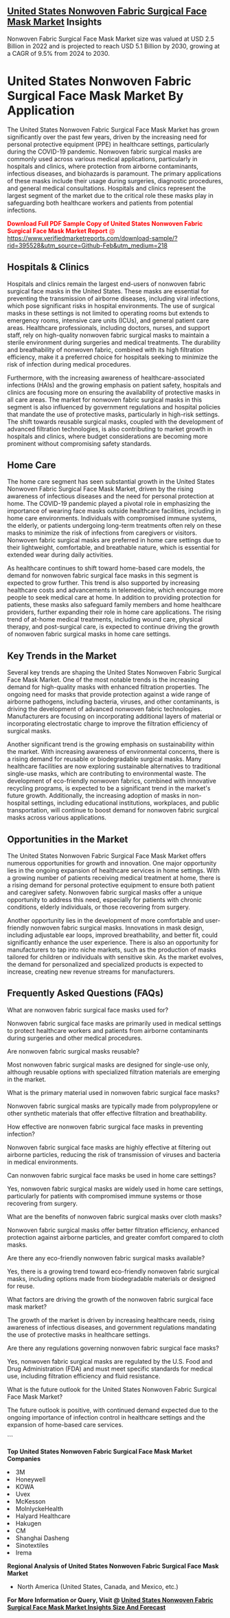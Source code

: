 <h2><a href="https://www.verifiedmarketreports.com/download-sample/?rid=395528&amp;utm_source=Github-Feb&amp;utm_medium=218" target="_blank">United States Nonwoven Fabric Surgical Face Mask Market</a> Insights</h2><p>Nonwoven Fabric Surgical Face Mask Market size was valued at USD 2.5 Billion in 2022 and is projected to reach USD 5.1 Billion by 2030, growing at a CAGR of 9.5% from 2024 to 2030.</p><p> <h1>United States Nonwoven Fabric Surgical Face Mask Market By Application</h1> <p>The United States Nonwoven Fabric Surgical Face Mask Market has grown significantly over the past few years, driven by the increasing need for personal protective equipment (PPE) in healthcare settings, particularly during the COVID-19 pandemic. Nonwoven fabric surgical masks are commonly used across various medical applications, particularly in hospitals and clinics, where protection from airborne contaminants, infectious diseases, and biohazards is paramount. The primary applications of these masks include their usage during surgeries, diagnostic procedures, and general medical consultations. Hospitals and clinics represent the largest segment of the market due to the critical role these masks play in safeguarding both healthcare workers and patients from potential infections.</p> <p><p><span class=""><span style="color: #ff0000;"><strong>Download Full PDF Sample Copy of United States Nonwoven Fabric Surgical Face Mask Market Report</strong> @ </span><a href="https://www.verifiedmarketreports.com/download-sample/?rid=395528&amp;utm_source=Github-Feb&amp;utm_medium=218" target="_blank">https://www.verifiedmarketreports.com/download-sample/?rid=395528&amp;utm_source=Github-Feb&amp;utm_medium=218</a></span></p></p> <h2>Hospitals & Clinics</h2> <p>Hospitals and clinics remain the largest end-users of nonwoven fabric surgical face masks in the United States. These masks are essential for preventing the transmission of airborne diseases, including viral infections, which pose significant risks in hospital environments. The use of surgical masks in these settings is not limited to operating rooms but extends to emergency rooms, intensive care units (ICUs), and general patient care areas. Healthcare professionals, including doctors, nurses, and support staff, rely on high-quality nonwoven fabric surgical masks to maintain a sterile environment during surgeries and medical treatments. The durability and breathability of nonwoven fabric, combined with its high filtration efficiency, make it a preferred choice for hospitals seeking to minimize the risk of infection during medical procedures.</p> <p>Furthermore, with the increasing awareness of healthcare-associated infections (HAIs) and the growing emphasis on patient safety, hospitals and clinics are focusing more on ensuring the availability of protective masks in all care areas. The market for nonwoven fabric surgical masks in this segment is also influenced by government regulations and hospital policies that mandate the use of protective masks, particularly in high-risk settings. The shift towards reusable surgical masks, coupled with the development of advanced filtration technologies, is also contributing to market growth in hospitals and clinics, where budget considerations are becoming more prominent without compromising safety standards.</p> <h2>Home Care</h2> <p>The home care segment has seen substantial growth in the United States Nonwoven Fabric Surgical Face Mask Market, driven by the rising awareness of infectious diseases and the need for personal protection at home. The COVID-19 pandemic played a pivotal role in emphasizing the importance of wearing face masks outside healthcare facilities, including in home care environments. Individuals with compromised immune systems, the elderly, or patients undergoing long-term treatments often rely on these masks to minimize the risk of infections from caregivers or visitors. Nonwoven fabric surgical masks are preferred in home care settings due to their lightweight, comfortable, and breathable nature, which is essential for extended wear during daily activities.</p> <p>As healthcare continues to shift toward home-based care models, the demand for nonwoven fabric surgical face masks in this segment is expected to grow further. This trend is also supported by increasing healthcare costs and advancements in telemedicine, which encourage more people to seek medical care at home. In addition to providing protection for patients, these masks also safeguard family members and home healthcare providers, further expanding their role in home care applications. The rising trend of at-home medical treatments, including wound care, physical therapy, and post-surgical care, is expected to continue driving the growth of nonwoven fabric surgical masks in home care settings.</p> <h2>Key Trends in the Market</h2> <p>Several key trends are shaping the United States Nonwoven Fabric Surgical Face Mask Market. One of the most notable trends is the increasing demand for high-quality masks with enhanced filtration properties. The ongoing need for masks that provide protection against a wide range of airborne pathogens, including bacteria, viruses, and other contaminants, is driving the development of advanced nonwoven fabric technologies. Manufacturers are focusing on incorporating additional layers of material or incorporating electrostatic charge to improve the filtration efficiency of surgical masks.</p> <p>Another significant trend is the growing emphasis on sustainability within the market. With increasing awareness of environmental concerns, there is a rising demand for reusable or biodegradable surgical masks. Many healthcare facilities are now exploring sustainable alternatives to traditional single-use masks, which are contributing to environmental waste. The development of eco-friendly nonwoven fabrics, combined with innovative recycling programs, is expected to be a significant trend in the market's future growth. Additionally, the increasing adoption of masks in non-hospital settings, including educational institutions, workplaces, and public transportation, will continue to boost demand for nonwoven fabric surgical masks across various applications.</p> <h2>Opportunities in the Market</h2> <p>The United States Nonwoven Fabric Surgical Face Mask Market offers numerous opportunities for growth and innovation. One major opportunity lies in the ongoing expansion of healthcare services in home settings. With a growing number of patients receiving medical treatment at home, there is a rising demand for personal protective equipment to ensure both patient and caregiver safety. Nonwoven fabric surgical masks offer a unique opportunity to address this need, especially for patients with chronic conditions, elderly individuals, or those recovering from surgery.</p> <p>Another opportunity lies in the development of more comfortable and user-friendly nonwoven fabric surgical masks. Innovations in mask design, including adjustable ear loops, improved breathability, and better fit, could significantly enhance the user experience. There is also an opportunity for manufacturers to tap into niche markets, such as the production of masks tailored for children or individuals with sensitive skin. As the market evolves, the demand for personalized and specialized products is expected to increase, creating new revenue streams for manufacturers.</p> <h2>Frequently Asked Questions (FAQs)</h2> <p>What are nonwoven fabric surgical face masks used for?</p> <p>Nonwoven fabric surgical face masks are primarily used in medical settings to protect healthcare workers and patients from airborne contaminants during surgeries and other medical procedures.</p> <p>Are nonwoven fabric surgical masks reusable?</p> <p>Most nonwoven fabric surgical masks are designed for single-use only, although reusable options with specialized filtration materials are emerging in the market.</p> <p>What is the primary material used in nonwoven fabric surgical face masks?</p> <p>Nonwoven fabric surgical masks are typically made from polypropylene or other synthetic materials that offer effective filtration and breathability.</p> <p>How effective are nonwoven fabric surgical face masks in preventing infection?</p> <p>Nonwoven fabric surgical face masks are highly effective at filtering out airborne particles, reducing the risk of transmission of viruses and bacteria in medical environments.</p> <p>Can nonwoven fabric surgical face masks be used in home care settings?</p> <p>Yes, nonwoven fabric surgical masks are widely used in home care settings, particularly for patients with compromised immune systems or those recovering from surgery.</p> <p>What are the benefits of nonwoven fabric surgical masks over cloth masks?</p> <p>Nonwoven fabric surgical masks offer better filtration efficiency, enhanced protection against airborne particles, and greater comfort compared to cloth masks.</p> <p>Are there any eco-friendly nonwoven fabric surgical masks available?</p> <p>Yes, there is a growing trend toward eco-friendly nonwoven fabric surgical masks, including options made from biodegradable materials or designed for reuse.</p> <p>What factors are driving the growth of the nonwoven fabric surgical face mask market?</p> <p>The growth of the market is driven by increasing healthcare needs, rising awareness of infectious diseases, and government regulations mandating the use of protective masks in healthcare settings.</p> <p>Are there any regulations governing nonwoven fabric surgical face masks?</p> <p>Yes, nonwoven fabric surgical masks are regulated by the U.S. Food and Drug Administration (FDA) and must meet specific standards for medical use, including filtration efficiency and fluid resistance.</p> <p>What is the future outlook for the United States Nonwoven Fabric Surgical Face Mask Market?</p> <p>The future outlook is positive, with continued demand expected due to the ongoing importance of infection control in healthcare settings and the expansion of home-based care services.</p> ```</p><p><strong>Top United States Nonwoven Fabric Surgical Face Mask Market Companies</strong></p><div data-test-id=""><p><li>3M</li><li> Honeywell</li><li> KOWA</li><li> Uvex</li><li> McKesson</li><li> MolnlyckeHealth</li><li> Halyard Healthcare</li><li> Hakugen</li><li> CM</li><li> Shanghai Dasheng</li><li> Sinotextiles</li><li> Irema</li></p><div><strong>Regional Analysis of&nbsp;United States Nonwoven Fabric Surgical Face Mask Market</strong></div><ul><li dir="ltr"><p dir="ltr">North America&nbsp;(United States, Canada, and Mexico, etc.)</p></li></ul><p><strong>For More Information or Query, Visit @&nbsp;</strong><strong><a href="https://www.verifiedmarketreports.com/product/nonwoven-fabric-surgical-face-mask-market/?utm_source=Github-Feb&amp;utm_medium=218" target="_blank">United States Nonwoven Fabric Surgical Face Mask Market Insights Size And Forecast</a></strong></p></div>
